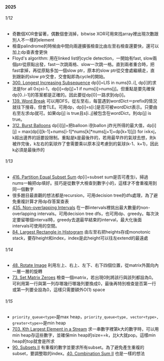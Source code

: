 #### 2025
###### 1/12
- 奇數個XOR會留著，偶數個會消掉，bitwise XOR可用來找array裡出現次數跟別人不一樣的element
- 檢查palindrome的時候由中間向兩邊擴張檢查比由左至右檢查還要快，還可以加上dp查表會更快
- Floyd's algorithm: 用在linked list的cycle detection，一開始有fast, slow兩個ptr從原點出發，fast一次跳兩格、slow一次跳一格。直到兩者重合時，把fast拿掉，再從原點多加一個slow ptr，原本的slow ptr從交會處繼續走，直到跟新的slow ptr交會，交會點即為cycle的開始。
- [300. Longest Increasing Subsequence](300.%20Longest%20Increasing%20Subsequence.cpp) dp[i]=LIS in nums[0..i], dp[i]的求法是for all 0≤j≤i-1，dp[i]=dp[j]+1 if nums[i]>nums[j]。但重點是要先確保dp[0..i-1]的答案都是正確的。因此要從dp[0]一路求到dp[i]。
- [139. Word Break](139.%20Word%20Break.cpp) 可以用DFS，從左至右，每當遇到wordDict＝prefix的情況就往下搜尋，但會TLE。可用dp，dp[i]=s[i:]是否可被wordDict表示。只要由右至左求dp就可。如果dp[j] is true且s[i..j]被包含在wordDict，則dp[j] is true。
- [312. Burst Balloons](312.%20Burst%20Balloons.cpp) dp[i][j]=把balloon i到ballon j炸光所得的最大值，dp[i][j] = max(dp[i][k-1]+nums[i-1]*nums[k]*nums[j+1]+dp[k+1][j]) for i≤k≤j，k超出邊界的話要設限制。重點是k是最後炸的，若用最早炸的氣球去想，則k被炸完後，k左右的氣球炸了會需要乘以原本沒考慮到的氣球(k-1、k+1)，因此k必須是最後炸的
###### 1/13
- [416. Partition Equal Subset Sum](416.%20Partition%20Equal%20Subset%20Sum.cpp) dp[i]=subset sum是否可產生i，掃過nums一輪把dp填好。技巧是從數字大檢查到數字小的，這樣才不會重複用到同一個數字
- 很多題目最直觀的想法都是recursion，可用decision tree的dfs處理，為了避免重複計算才用dp存答案查表
- [435. Non-overlapping Intervals](435.%20Non-overlapping%20Intervals.cpp) 在一群intervals裡挑出最大數量的non-overlapping intervals。可用decision tree dfs，也可用dp、greedy。每次決定要留哪個interval時，greedy去選最早結束的interval，最大化後面intervals可使用的空間。
- [84. Largest Rectangle in Histogram](84.%20Largest%20Rectangle%20in%20Histogram.cpp) 由左至右把heights存成monotonic stack，要存height和index，index是此height可以往左extend的最遠處
###### 1/14
- [48. Rotate Image](48.%20Rotate%20Image.cpp) 利用左上、右上、左下、右下四個位置，從matrix外圍向內一層一層的旋轉
- [73. Set Matrix Zeroes](73.%20Set%20Matrix%20Zeroes.cpp) 檢查一個matrix，若出現0則將該行與該列都設為0。可利用第一行與第一列存哪幾行哪幾列要換成0，最後再特別檢查是否第一行或第一列要全設為0，這樣只需要額外O(1) space
###### 1/15
- `priority_queue<type>`是max heap，`priority_queue<type, vector<type>, greater<type>>`是min heap
- [703. Kth Largest Element in a Stream](703.%20Kth%20Largest%20Element%20in%20a%20Stream.cpp) 求一串數字裡第k大的數字時，可以用min heap存這些數字，並確保min heap的size==k，比k大就pop。這樣min heap的top就會是所求
- [90. Subsets II](90.%20Subsets%20II.cpp) 有重複的數字並要求所有subset。為了避免產生重複的subset，要調整取的index。[40. Combination Sum II](40.%20Combination%20Sum%20II.cpp) 也是一樣的想法